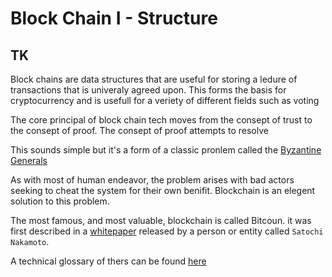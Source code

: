 # Block Chain I - Structure

## TK

Block chains are data structures that are useful for storing a ledure of transactions that is univeraly agreed upon. This forms the basis for cryptocurrency and is usefull for a veriety of different fields such as voting

The core principal of block chain tech moves from the consept of trust to the consept of proof. The consept of proof attempts to resolve 

This sounds simple but it's a form of a classic pronlem called the [Byzantine Generals](https://en.wikipedia.org/wiki/Byzantine_fault)

As with most of human endeavor, the problem arises with bad actors seeking to cheat the system for their own benifit. Blockchain is an elegent solution to this problem. 

The most famous, and most valuable, blockchain is called Bitcoun. it was first described in a [whitepaper](https://bitcoin.org/bitcoin.pdf) released by a person or entity called `Satochi Nakamoto`.

A technical glossary of thers can be found [here](https://bitcoin.org/en/developer-glossary)

